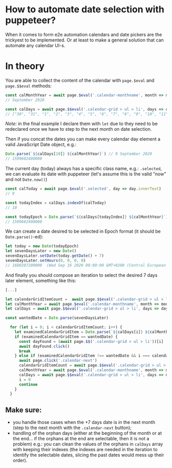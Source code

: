 # How to automate date selection with puppeteer?

When it comes to form e2e automation calendars and date pickers are the trickyest to be implemented. Or at least to make a general solution that can automate any calendar UI-s.

# In theory

You are able to collect the content of the calendar with `page.$eval` and `page.$$eval` methods:

```javascript
const calMonthYear = await page.$eval('.calendar-monthname', month => month.innerText)
// September 2020

const calDays = await page.$$eval('.calendar-grid > ul > li', days => days.map(d => d.innerText))
// ["30", "31", "1", "2", "3", "4", "5", "6", "7", "8", "9", "10", "11", "12", "13", "14", "15", "16", "17", "18", "19", "20", "21", "22", "23", "24", "25", "26", "27", "28", "29", "30", "1", "2", "3"]
```

_Note:_ in the final example I declare them with `let` due to they need to be redeclared once we have to step to the next month on date selection.

Then if you concat the dates you can make every calendar day element a valid JavaScript Date object, e.g.:

```javascript
Date.parse(`${calDays[10]} ${calMonthYear}`) // 9 September 2020
// 1599602400000
```

The current day (today) always has a specific class name, e.g.: `.selected`, we can evaluate its date with puppeteer (let's assume this is the valid "now" and not `Date.now()`)

```javascript
const calToday = await page.$eval('.selected', day => day.innerText)
// 9
```

```javascript
const todayIndex = calDays.indexOf(calToday)
// 10

const todayEpoch = Date.parse(`${calDays[todayIndex]} ${calMonthYear}`) // 9 September 2020
// 1599602400000
```

We can create a date desired to be selected in Epoch format (it should be `Date.parse()`-ed):

```javascript
let today = new Date(todayEpoch)
let sevenDaysLater = new Date()
sevenDaysLater.setDate(today.getDate() + 7)
sevenDaysLater.setHours(0, 0, 0, 0)
// 1600207200000  (Wed Sep 16 2020 00:00:00 GMT+0200 (Central European Summer Time))
```

And finally you should compose an iteration to select the desired 7 days later element, something like this:

```javascript
[...]

let calendarGridItemCount =  await page.$$eval('.calendar-grid > ul > li', el => el.length)
let calMonthYear = await page.$eval('.calendar-monthname', month => month.innerText)
let calDays = await page.$$eval('.calendar-grid > ul > li', days => days.map(d => d.innerText))

const wantedDate = Date.parse(sevenDaysLater)

  for (let i = 0; i < calendarGridItemCount; i++) {
    let examinedCalendarGridItem = Date.parse(`${calDays[i]} ${calMonthYear}`)
    if (examinedCalendarGridItem == wantedDate) {
      const dayFound = (await page.$$('.calendar-grid > ul > li'))[i]
      await dayFound.click()
      break
    } else if (examinedCalendarGridItem !== wantedDate && i === calendarGridItemCount - 1) {
      await page.click('.calendar-next')
      calendarGridItemCount = await page.$$eval('.calendar-grid > ul > li', el => el.length)
      calMonthYear = await page.$eval('.calendar-monthname', month => month.innerText)
      calDays = await page.$$eval('.calendar-grid > ul > li', days => days.map(d => d.innerText))
      i = 0
      continue
    }
  }
```

## Make sure:

- you handle those cases when the +7 days date is in the next month (step to the next month with the `.calendar-next` button);
- handling of the orphan days (either at the beginning of the month or at the end... if the orphans at the end are selectable, then it is not a problem) e.g.: you can clean the values of the orphans in `calDays` array with keeping their indexes (the indexes are needed in the iteration to identify the selectable dates, slicing the past dates would mess up their order).
